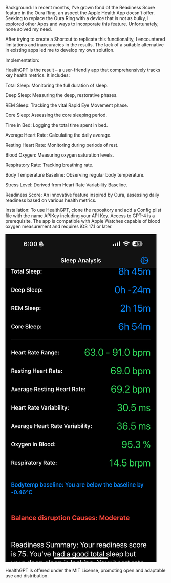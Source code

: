 
Background:
In recent months, I've grown fond of the Readiness Score feature in the Oura Ring, an aspect the Apple Health App doesn't offer. 
Seeking to replace the Oura Ring with a device that is not as bulky, I explored other Apps and ways to incorporate this feature. 
Unfortunately, none solved my need.

After trying to create a Shortcut to replicate this functionality, I encountered limitations and inaccuracies in the results. 
The lack of a suitable alternative in existing apps led me to develop my own solution.

Implementation:

HealthGPT is the result – a user-friendly app that comprehensively tracks key health metrics. It includes:

Total Sleep: Monitoring the full duration of sleep.

Deep Sleep: Measuring the deep, restorative phases.

REM Sleep: Tracking the vital Rapid Eye Movement phase.

Core Sleep: Assessing the core sleeping period.

Time in Bed: Logging the total time spent in bed.

Average Heart Rate: Calculating the daily average.

Resting Heart Rate: Monitoring during periods of rest.

Blood Oxygen: Measuring oxygen saturation levels.

Respiratory Rate: Tracking breathing rate.

Body Temperature Baseline: Observing regular body temperature.

Stress Level: Derived from Heart Rate Variability Baseline.

Readiness Score: An innovative feature inspired by Oura, assessing daily readiness based on various health metrics.



Installation:
To use HealthGPT, clone the repository and add a Config.plist file with the name APIKey including your API Key. 
Access to GPT-4 is a prerequisite. 
The app is compatible with Apple Watches capable of blood oxygen measurement and requires iOS 17.1 or later.

![Alt text](/IMG_3213.PNG)


HealthGPT is offered under the MIT License, promoting open and adaptable use and distribution.
